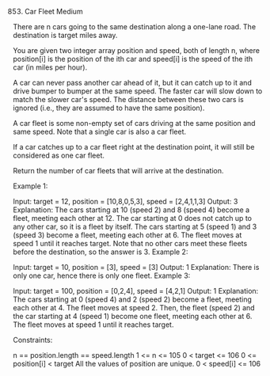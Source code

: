 853. Car Fleet
Medium

There are n cars going to the same destination along a one-lane road. The destination is target miles away.

You are given two integer array position and speed, both of length n, where position[i] is the position of the ith car and speed[i] is the speed of the ith car (in miles per hour).

A car can never pass another car ahead of it, but it can catch up to it and drive bumper to bumper at the same speed. The faster car will slow down to match the slower car's speed. The distance between these two cars is ignored (i.e., they are assumed to have the same position).

A car fleet is some non-empty set of cars driving at the same position and same speed. Note that a single car is also a car fleet.

If a car catches up to a car fleet right at the destination point, it will still be considered as one car fleet.

Return the number of car fleets that will arrive at the destination.

 

Example 1:

Input: target = 12, position = [10,8,0,5,3], speed = [2,4,1,1,3]
Output: 3
Explanation:
The cars starting at 10 (speed 2) and 8 (speed 4) become a fleet, meeting each other at 12.
The car starting at 0 does not catch up to any other car, so it is a fleet by itself.
The cars starting at 5 (speed 1) and 3 (speed 3) become a fleet, meeting each other at 6. The fleet moves at speed 1 until it reaches target.
Note that no other cars meet these fleets before the destination, so the answer is 3.
Example 2:

Input: target = 10, position = [3], speed = [3]
Output: 1
Explanation: There is only one car, hence there is only one fleet.
Example 3:

Input: target = 100, position = [0,2,4], speed = [4,2,1]
Output: 1
Explanation:
The cars starting at 0 (speed 4) and 2 (speed 2) become a fleet, meeting each other at 4. The fleet moves at speed 2.
Then, the fleet (speed 2) and the car starting at 4 (speed 1) become one fleet, meeting each other at 6. The fleet moves at speed 1 until it reaches target.
 

Constraints:

n == position.length == speed.length
1 <= n <= 105
0 < target <= 106
0 <= position[i] < target
All the values of position are unique.
0 < speed[i] <= 106